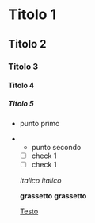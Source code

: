 # Titolo 1
## Titolo 2
### Titolo 3
#### Titolo 4
##### Titolo 5

- punto primo
- - punto secondo
 
  - [ ] check 1
  - [ ] check 1

  *italico*
  _italico_

  **grassetto**
  __grassetto__

  [Testo](https://)
